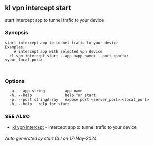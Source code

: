 ## kl vpn intercept start

start intercept app to tunnel trafic to your device

### Synopsis

```
start intercept app to tunnel trafic to your device
Examples:
	# intercept app with selected vpn device
  kl vpn intercept start --app <app_name> --port <port>:<your_local_port>

	
```

### Options

```
  -a, --app string         app name
  -h, --help               help for start
  -p, --port stringArray   expose port <server_port>:<local_port>
  -h, --help   help for start
```

### SEE ALSO

* [kl vpn intercept](kl_vpn_intercept.md)  - intercept app to tunnel trafic to your device

###### Auto generated by start CLI on 17-May-2024

